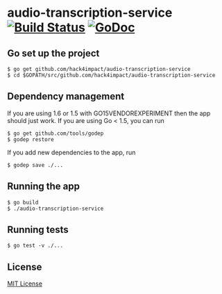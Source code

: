 # audio-transcription-service [![Build Status](https://travis-ci.org/hack4impact/audio-transcription-service.svg?branch=master)](https://travis-ci.org/hack4impact/audio-transcription-service) [![GoDoc](https://godoc.org/github.com/hack4impact/audio-transcription-service?status.svg)](https://godoc.org/github.com/hack4impact/audio-transcription-service)

## Go set up the project

```
$ go get github.com/hack4impact/audio-transcription-service
$ cd $GOPATH/src/github.com/hack4impact/audio-transcription-service
```

## Dependency management

If you are using 1.6 or 1.5 with GO15VENDOREXPERIMENT then the app should just work. If you are using Go < 1.5, you can run

```
$ go get github.com/tools/godep
$ godep restore
```

If you add new dependencies to the app, run

```
$ godep save ./...
```

## Running the app

```
$ go build
$ ./audio-transcription-service
```

## Running tests

```
$ go test -v ./...
```

## License
[MIT License](LICENSE.md)
